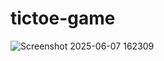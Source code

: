 # tictoe-game
![Screenshot 2025-06-07 162309](https://github.com/user-attachments/assets/94c883d9-d7b0-45c1-89c3-d7581608f640)
